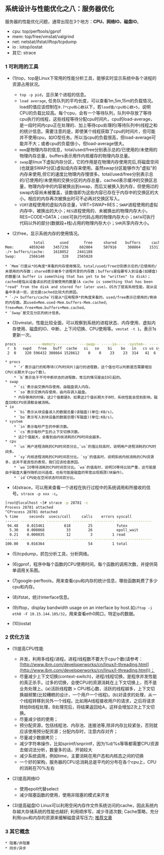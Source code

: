 ## 系统设计与性能优化之八：服务器优化

服务器的性能优化问题，通常出现在3个地方：**CPU、网络IO、磁盘IO**。

* cpu: top/perftools/gprof
* mem: top/free/vmstat/valgrind
* net: netstat/ifstat/iftop/tcpdump
* io : iotop/iostat
* 其它: strace

### 1 可利用的工具
* (1)top，top是Linux下常用的性能分析工具，能够实时显示系统中各个进程的资源占用状况。
	* `top -p pid`，显示某个进程的信息。
	* `load average`, 任务队列的平均长度，可以查看1m,5m,15m的负载情况。load的值应该控制在`0.7*cpu核心数`以下，若`load值/cpu核心数>5`，说明CPU的负载比较高。每个cpu，会有一个等待队列，队列中存放了等待cpu执行的线程，这些线程等待分配cpu时间片。cpu的load-average，是一段时间内cpu正在处理的、加上等待cpu处理的(等待队列中)线程之和的统计信息。需要注意的是，即使某个线程获取了cpu的时间片，但可能并不使用cpu，如IO型任务。所以当cpu的负载很高，但load-average可能并不大；或者cpu的负载很小，但load-average很大。
	* `mem`是物理内存的信息，total/used/free分别表示总的/已使用的/未使用的物理内存总量，buffers表示用作内核缓存的物理内存总量。
	* `swap`是linux下虚拟内存分区，它的作用是在物理内存使用完后,将磁盘空间(也就是SWAP分区)虚拟成内存来使用。虽然swap分区能够作为"虚拟"的内存来使用,但它的速度比物理内存慢很多。total/used/free分别表示总的/已使用的/未使用的交换分区的内存总量，cached表示缓冲的交换区总量，物理内存中的内容被换出到swap，而后又被换入到内存，但使用过的swap内容尚未被覆盖，该数值即为这些内容已存在于内存中的交换区的大小。相应的内存再次被换出时可不必再对交换区写入。
	* `VIRT`进程使用的虚拟内存总量，VIRT=SWAP+RES；`SWAP`进程使用的虚拟内存中，被换出的大小；`RES`进程使用的、未被换出的物理内存大小，RES=CODE+DATA；`CODE`可执行代码占用的物理内存大小；`DATA`可执行代码以外的部分(数据段+栈)占用的物理内存大小；`SHR`共享内存大小。

* (2)free，显示系统内存的使用情况。

```sh
             total       used       free     shared    buffers     cached
Mem:       4059240    3457236     602004     507916     308064    1531120
-/+ buffers/cache:    1618052    2441188
Swap:      2566140        320    2565820
```

	* `Mem`行是从*OS角度*来看的内存使用情况。total/used/free分别表示总的/已使用的/未使用的内存数；shared表示被多个进程共享的内存数；buffers是指要写入到设备(如硬盘)的数量(A buffer is something that has yet to be "written" to disk)；cached是指从设备读出的还没被使用的数量(A cache is something that has been "read" from the disk and stored for later use)。OS为了提高系统性能，就从设备中多读一些，这也是cached比较大的原因。
	* `-/+ buffers/cache`行是从*应用程序*的角度来看的。used/free表示已使用的/剩余的内存数。其used=Mem.used-Mem.buffers-Mem.cached; free=Mem.free+Mem.buffers+Mem.cached。
	* `Swap`是交互分区的统计信息。

* (3)vmstat，性能比较全面，可以观察到系统的进程状态、内存使用、虚拟内存使用、磁盘的IO、中断、上下问切换、CPU使用等。`vmstat -t 1`，表示1s更新一次。

```sh
procs -----------memory---------- ---swap-- -----io---- -system-- ------cpu-----
 r  b   swpd   free   buff  cache   si   so    bi    bo   in   cs us sy id wa st
 2  0    320 596432 308664 1528612    0    0    23    23  314   41  6  2 91  1  0
```

	* procs
		* `r`表示运行的和等待(CPU时间片)运行的进程数，这个值也可以判断是否需要增加CPU(长期大于cpu个数)。
		* `b`表示处于不可中断状态的进程数，常见的情况是由IO引起的。
	* swap
		* `si`表示由交换内存使用，由磁盘调入内存。
		* `so`表示交换内存使用，由内存调入磁盘。
		* 内存够用的时候，这2个值都是0，如果这2个值长期大于0时，系统性能会受到影响。磁盘IO和CPU资源都会被消耗。
	* io
		* `bi`表示从块设备读入的数据总量(读磁盘)(单位:KB/s)。
		* `bo`表示写入到块设备的数据总理(写磁盘)(单位:KB/s)。
	* system
		* `in`表示每秒产生的中断次数。
		* `cs`表示每秒产生的上下文切换次数。
		* 这2个值越大，会看到由内核消耗的CPU时间会越多。
	* cpu
		* `us`用户进程消耗的CPU时间百分比,`us`的值比较高时，说明用户进程消耗的CPU时间多。
		* `sy`内核进程消耗的CPU时间百分比。`sy`的值高时，说明系统内核消耗的CPU资源多，这并不是良性的表现，我们应该检查原因。
		* `wa`IO等待消耗的CPU时间百分比。`wa`的值高时，说明IO等待比较严重，这可能是由于磁盘大量作随机访问造成，也有可能是磁盘的带宽出现瓶颈(块操作)。
		* `id`CPU处在空闲状态时间百分比。

* (4)strace，可以用来查看一个进程在执行过程中的系统调用和所接收的信号。`strace -p xxx -c`。

```sh
[root@localhost ~]# strace -p 28781 -c
Process 28781 attached
^CProcess 28781 detached
% time     seconds  usecs/call     calls    errors syscall
------ ----------- ----------- --------- --------- ----------------
 94.48    0.015461         618        25           futex
  5.30    0.000868          33        26           epoll_wait
  0.21    0.000035          12         3         1 read
------ ----------- ----------- --------- --------- ----------------
100.00    0.016364                    54         1 total
```

* (5)tcpdump，抓包分析工具，分析网络。

* (6)gprof，程序中每个函数的CPU使用时间。每个函数的调用次数，并提供简单调用关系图。

* (7)google-perftools，用来查看cpu和内存的统计信息，哪些函数耗费了多少cpu和内存。

* (8)ifstat，统计interface信息。

* (9)iftop，display bandwidth usage on an interface by host.如`iftop -i eth0 -F 10.15.144.105/32`，用来查看eth0网口，特定ip的数据。

* (10)iostat

### 2 优化方法

* (1)提高CPU性能

	* 并发，利用多线程/进程。进程/线程数不要大于cpu个数(请参考：[http://www.ibm.com/developerworks/cn/linux/l-threading.html](http://www.ibm.com/developerworks/cn/linux/l-threading.html))；
	* 尽量减少上下文切换(context-switch)，进程/线程切换，是程序并发性能的真正杀手。过多的切换，会使CPU的资源消耗在上下文切换上，而不是业务处理上。(a)活跃线程数 > CPU核心数，活跃的线程越多，上下文切换越频繁(比较糟糕的设计，一个用户一个线程)。(b)对请求的处理，从一个线程转移到另外一个线程。比如用A线程接收用户的请求，之后将请求转给B线程处理，B处理完后，将结果返回给A，这样会增加2次上下文切换。
    * 尽量减少锁的使用；
	* 预分配资源，包括线程池、内存池、连接池等,除非内存比较紧张，否则就应该使用预分配资源；分配内存时，注意内存对齐；
	* 尽量减少数据拷贝；
	* 减少字符串操作，比如sprintf/snprintf，因为%d/%s等等都需要CPU资源去做词法分析，数量多的话，开销较大
	* 减少系统调用，例如time，主要消耗在用户态和内核态之间的切换
	* 一个好的架构，服务器的CPU总消耗总是平均的分布在各个cpu上，CPU的消耗在70%左右

* (2)提高网络IO

	* 使用epoll代替select
	* 减少阻塞函数的使用，使用非阻塞的模式来开发

* (3)提高磁盘IO
    Linux可以利用空闲内存作文件系统访问的cache，因此系统内存越大存储系统的性能也越好;
    利用顺序写，减少寻道次数;
    Cache策略，充分利用cpu和内存的资源来缓解磁盘读写压力;
	[推荐文章](http://elf8848.iteye.com/blog/1944219)

### 3 其它概念
	* 阻塞/非阻塞
	* 同步/异步
	
